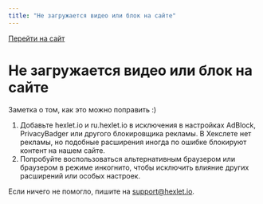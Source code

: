 ```yaml
---
title: "Не загружается видео или блок на сайте"
---
```


[Перейти на сайт](https://ru.hexlet.io)

# Не загружается видео или блок на сайте

Заметка о том, как это можно поправить :)

1. Добавьте hexlet.io и ru.hexlet.io в исключения в настройках AdBlock, PrivacyBadger или другого блокировщика рекламы. В Хекслете нет рекламы, но подобные расширения иногда по ошибке блокируют контент на нашем сайте.
2. Попробуйте воспользоваться альтернативным браузером или браузером в режиме инкогнито, чтобы исключить влияние других расширений или особых настроек.

Если ничего не помогло, пишите на support@hexlet.io.
